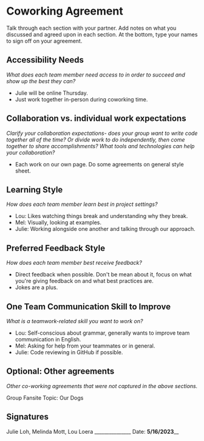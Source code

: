 # Coworking Agreement

Talk through each section with your partner. Add notes on what you discussed and agreed upon in each section. At the bottom, type your names to sign off on your agreement.

## Accessibility Needs
*What does each team member need access to in order to succeed and show up the best they can?*

- Julie will be online Thursday.
- Just work together in-person during coworking time.

## Collaboration vs. individual work expectations
*Clarify your collaboration expectations- does your group want to write code together all of the time? Or divide work to do independently, then come together to share accomplishments? What tools and technologies can help your collaboration?*

- Each work on our own page. Do some agreements on general style sheet. 

## Learning Style
*How does each team member learn best in project settings?*

- Lou: Likes watching things break and understanding why they break.
- Mel: Visually, looking at examples.
- Julie: Working alongside one another and talking through our approach.

## Preferred Feedback Style
*How does each team member best receive feedback?*

- Direct feedback when possible. Don't be mean about it, focus on what you're giving feedback on and what best practices are. 
- Jokes are a plus.

## One Team Communication Skill to Improve
*What is a teamwork-related skill you want to work on?*

- Lou: Self-conscious about grammar, generally wants to improve team communication in English.
- Mel: Asking for help from your teammates or in general.
- Julie: Code reviewing in GitHub if possible. 

## Optional: Other agreements
*Other co-working agreements that were not captured in the above sections.*

Group Fansite Topic: Our Dogs

## Signatures
Julie Loh, Melinda Mott, Lou Loera _______________
Date: __5/16/2023____